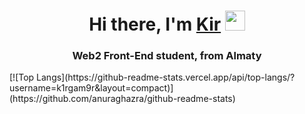 <h1 align="center">Hi there, I'm <a href="https://google.com/" target="_blank">Kir</a> 
<img src="https://github.com/blackcater/blackcater/raw/main/images/Hi.gif" height="32"/></h1>
<h3 align="center">Web2 Front-End student, from Almaty</h3>
[![Top Langs](https://github-readme-stats.vercel.app/api/top-langs/?username=k1rgam9r&layout=compact)](https://github.com/anuraghazra/github-readme-stats)
